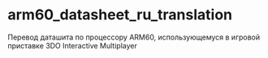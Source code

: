 # arm60_datasheet_ru_translation
Перевод даташита по процессору ARM60, использующемуся в игровой приставке 3DO Interactive Multiplayer

